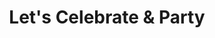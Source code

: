 ---
title: "Let's Celebrate & Party"
url: /barnoldswick/lets-celebrate-und-party/
shop: Partyzubehör
---